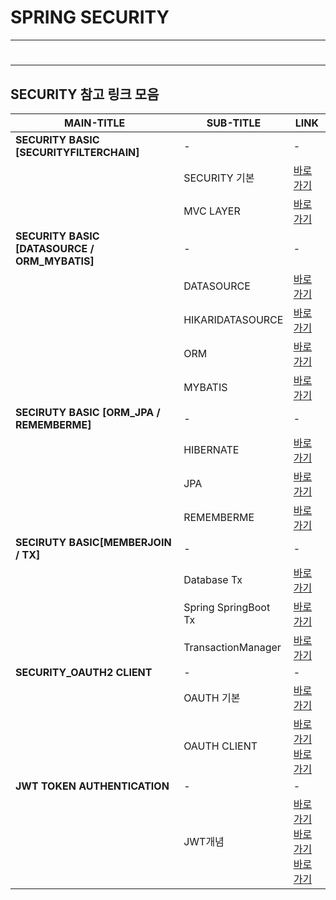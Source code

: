 # SPRING SECURITY
---
#
---

SECURITY 참고 링크 모음
---
|MAIN-TITLE|SUB-TITLE|LINK|
|------|---|---|
|**SECURITY BASIC [SECURITYFILTERCHAIN]**|-|-|
||SECURITY 기본|[바로가기](https://devhan.tistory.com/310)|
||MVC LAYER|[바로가기](https://gnuoyus.tistory.com/70)|
|**SECURITY BASIC [DATASOURCE / ORM_MYBATIS]**|-|-|
||DATASOURCE|[바로가기](https://taler.tistory.com/12)|
||HIKARIDATASOURCE|[바로가기](https://escapefromcoding.tistory.com/712)|
||ORM|[바로가기](https://velog.io/@dnjscksdn98/Database-ORM%EC%9D%B4%EB%9E%80)|
||MYBATIS|[바로가기](https://khj93.tistory.com/entry/MyBatis-MyBatis%EB%9E%80-%EA%B0%9C%EB%85%90-%EB%B0%8F-%ED%95%B5%EC%8B%AC-%EC%A0%95%EB%A6%AC)|
|**SECIRUTY BASIC [ORM_JPA / REMEMBERME]**|-|-|
||HIBERNATE|[바로가기](https://livenow14.tistory.com/70)|
||JPA|[바로가기](https://ultrakain.gitbooks.io/jpa/content/chapter1/chapter1.3.html)|
||REMEMBERME|[바로가기](https://tech-monster.tistory.com/209)|
|**SECIRUTY  BASIC[MEMBERJOIN / TX]**|-|-|
||Database Tx|[바로가기](https://wonit.tistory.com/462)|
||Spring SpringBoot Tx|[바로가기](https://russell-seo.tistory.com/11)|
||TransactionManager|[바로가기](https://obv-cloud.com/39)|
|**SECURITY_OAUTH2 CLIENT**|-|-|
||OAUTH 기본|[바로가기](https://inpa.tistory.com/entry/WEB-%F0%9F%93%9A-OAuth-20-%EA%B0%9C%EB%85%90-%F0%9F%92%AF-%EC%A0%95%EB%A6%AC)|
||OAUTH CLIENT|[바로가기](https://adjh54.tistory.com/221)<br>[바로가기](https://adjh54.tistory.com/221)|
|**JWT TOKEN AUTHENTICATION**|-|-|
||JWT개념|[바로가기](https://wookkl.tistory.com/24)<br>[바로가기](https://velog.io/@chang626/JWT-%EA%B8%B0%EB%B3%B8%EA%B0%9C%EB%85%90)<br>[바로가기](https://wjdvnadldzm.tistory.com/12)<br>|
